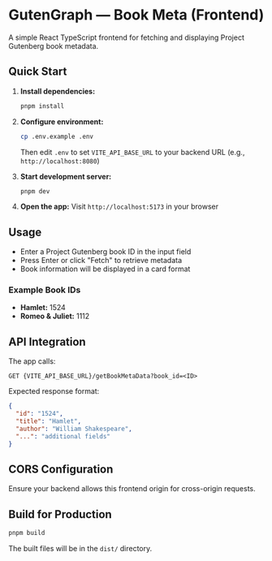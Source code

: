 # GutenGraph — Book Meta (Frontend)

A simple React TypeScript frontend for fetching and displaying Project Gutenberg book metadata.

## Quick Start

1. **Install dependencies:**

   ```bash
   pnpm install
   ```

2. **Configure environment:**

   ```bash
   cp .env.example .env
   ```

   Then edit `.env` to set `VITE_API_BASE_URL` to your backend URL (e.g., `http://localhost:8080`)

3. **Start development server:**

   ```bash
   pnpm dev
   ```

4. **Open the app:**
   Visit `http://localhost:5173` in your browser

## Usage

- Enter a Project Gutenberg book ID in the input field
- Press Enter or click "Fetch" to retrieve metadata
- Book information will be displayed in a card format

### Example Book IDs

- **Hamlet:** 1524
- **Romeo & Juliet:** 1112

## API Integration

The app calls:

```
GET {VITE_API_BASE_URL}/getBookMetaData?book_id=<ID>
```

Expected response format:

```json
{
  "id": "1524",
  "title": "Hamlet",
  "author": "William Shakespeare",
  "...": "additional fields"
}
```

## CORS Configuration

Ensure your backend allows this frontend origin for cross-origin requests.

## Build for Production

```bash
pnpm build
```

The built files will be in the `dist/` directory.
